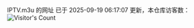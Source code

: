 IPTV.m3u 的网址 已于 2025-09-19 06:17:07 更新，本仓库访客数：![Visitor's Count](https://profile-counter.glitch.me/hero1898_tv/count.svg)
